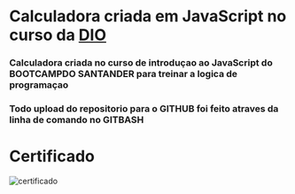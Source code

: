 # Calculadora criada em JavaScript no curso da [DIO](https://web.dio.me/) 

### Calculadora criada no curso de introduçao ao JavaScript do BOOTCAMPDO SANTANDER para treinar a logica de programaçao
### Todo upload do repositorio para o GITHUB foi feito atraves da linha de comando no GITBASH


# Certificado
![certificado](https://hermes.digitalinnovation.one/certificates/cover/6776C362.jpg)
